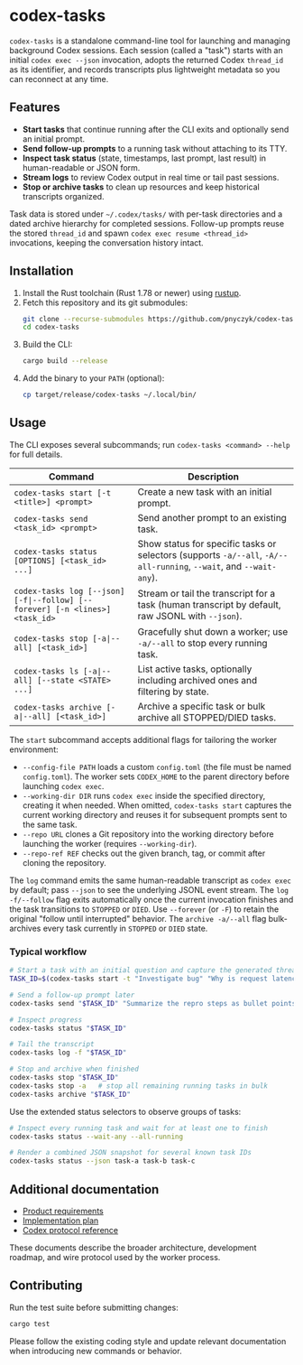 # codex-tasks

`codex-tasks` is a standalone command-line tool for launching and managing background Codex sessions. Each session (called a "task") starts with an initial `codex exec --json` invocation, adopts the returned Codex `thread_id` as its identifier, and records transcripts plus lightweight metadata so you can reconnect at any time.

## Features
- **Start tasks** that continue running after the CLI exits and optionally send an initial prompt.
- **Send follow-up prompts** to a running task without attaching to its TTY.
- **Inspect task status** (state, timestamps, last prompt, last result) in human-readable or JSON form.
- **Stream logs** to review Codex output in real time or tail past sessions.
- **Stop or archive tasks** to clean up resources and keep historical transcripts organized.

Task data is stored under `~/.codex/tasks/` with per-task directories and a dated archive hierarchy for completed sessions.
Follow-up prompts reuse the stored `thread_id` and spawn `codex exec resume <thread_id>` invocations, keeping the conversation history intact.

## Installation
1. Install the Rust toolchain (Rust 1.78 or newer) using [rustup](https://rustup.rs/).
2. Fetch this repository and its git submodules:
   ```bash
   git clone --recurse-submodules https://github.com/pnyczyk/codex-tasks.git
   cd codex-tasks
   ```
3. Build the CLI:
   ```bash
   cargo build --release
   ```
4. Add the binary to your `PATH` (optional):
   ```bash
   cp target/release/codex-tasks ~/.local/bin/
   ```

## Usage
The CLI exposes several subcommands; run `codex-tasks <command> --help` for full details.

| Command | Description |
| --- | --- |
| `codex-tasks start [-t <title>] <prompt>` | Create a new task with an initial prompt. |
| `codex-tasks send <task_id> <prompt>` | Send another prompt to an existing task. |
| `codex-tasks status [OPTIONS] [<task_id> ...]` | Show status for specific tasks or selectors (supports `-a/--all`, `-A/--all-running`, `--wait`, and `--wait-any`). |
| `codex-tasks log [--json] [-f\|--follow] [--forever] [-n <lines>] <task_id>` | Stream or tail the transcript for a task (human transcript by default, raw JSONL with `--json`). |
| `codex-tasks stop [-a\|--all] [<task_id>]` | Gracefully shut down a worker; use `-a/--all` to stop every running task. |
| `codex-tasks ls [-a\|--all] [--state <STATE> ...]` | List active tasks, optionally including archived ones and filtering by state. |
| `codex-tasks archive [-a\|--all] [<task_id>]` | Archive a specific task or bulk archive all STOPPED/DIED tasks. |

The `start` subcommand accepts additional flags for tailoring the worker environment:
- `--config-file PATH` loads a custom `config.toml` (the file must be named `config.toml`). The worker sets `CODEX_HOME` to the parent directory before launching `codex exec`.
- `--working-dir DIR` runs `codex exec` inside the specified directory, creating it when needed. When omitted, `codex-tasks start` captures the current working directory and reuses it for subsequent prompts sent to the same task.
- `--repo URL` clones a Git repository into the working directory before launching the worker (requires `--working-dir`).
- `--repo-ref REF` checks out the given branch, tag, or commit after cloning the repository.

The `log` command emits the same human-readable transcript as `codex exec` by default; pass `--json` to see the underlying JSONL event stream. The `log -f/--follow` flag exits automatically once the current invocation finishes and the task transitions to `STOPPED` or `DIED`. Use `--forever` (or `-F`) to retain the original "follow until interrupted" behavior. The `archive -a/--all` flag bulk-archives every task currently in `STOPPED` or `DIED` state.

### Typical workflow
```bash
# Start a task with an initial question and capture the generated thread ID
TASK_ID=$(codex-tasks start -t "Investigate bug" "Why is request latency spiking?")

# Send a follow-up prompt later
codex-tasks send "$TASK_ID" "Summarize the repro steps as bullet points."

# Inspect progress
codex-tasks status "$TASK_ID"

# Tail the transcript
codex-tasks log -f "$TASK_ID"

# Stop and archive when finished
codex-tasks stop "$TASK_ID"
codex-tasks stop -a   # stop all remaining running tasks in bulk
codex-tasks archive "$TASK_ID"
```

Use the extended status selectors to observe groups of tasks:
```bash
# Inspect every running task and wait for at least one to finish
codex-tasks status --wait-any --all-running

# Render a combined JSON snapshot for several known task IDs
codex-tasks status --json task-a task-b task-c
```

## Additional documentation
- [Product requirements](docs/prd.md)
- [Implementation plan](docs/plan.md)
- [Codex protocol reference](docs/proto.md)

These documents describe the broader architecture, development roadmap, and wire protocol used by the worker process.

## Contributing
Run the test suite before submitting changes:
```bash
cargo test
```

Please follow the existing coding style and update relevant documentation when introducing new commands or behavior.
